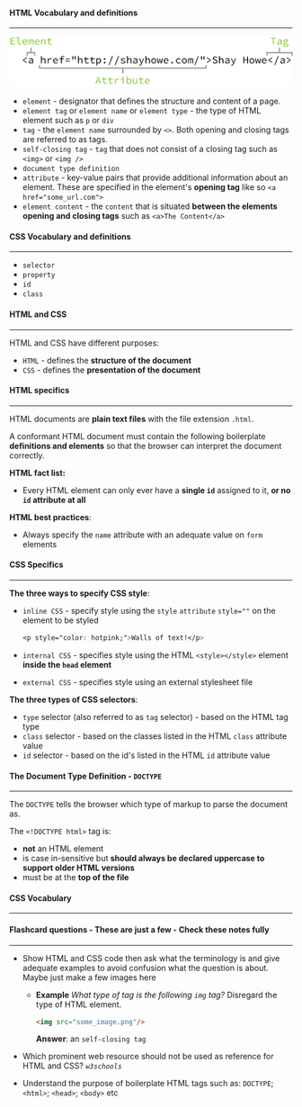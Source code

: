  #### HTML Vocabulary and definitions

---

![](res/html-syntax-outline.png)

- `element`  -  designator that defines the structure and content of a page.
- `element tag`  or `element name`  or `element type`  -  the type of HTML element such as `p` or `div`
- `tag`  -  the `element name` surrounded by `<>`. Both opening and closing tags are referred to as tags.
- `self-closing tag`  -  `tag` that does not consist of a closing tag such as `<img>` or `<img />`
- `document type definition`
- `attribute`  -  key-value pairs that provide additional information about an element.
  These are specified in the element's **opening tag** like so `<a href="some_url.com">`
- `element content`  -  the `content` that is situated **between the elements opening and closing tags** such as `<a>The Content</a>`



#### CSS Vocabulary and definitions

---

- `selector`
- `property`
- `id`
- `class`



#### HTML and CSS

---

HTML and CSS have different purposes:

- `HTML`  -  defines the **structure of the document**
- `CSS`  -  defines the **presentation of the document** 



#### HTML specifics

---

HTML documents are **plain text files** with the file extension `.html`.

A conformant HTML document must contain the following boilerplate **definitions and elements** so that the browser can interpret the document correctly.



**HTML fact list:**

- Every HTML element can only ever have a **single `id`** assigned to it, **or no `id` attribute at all** 



**HTML best practices**:

- Always specify the `name` attribute with an adequate value on `form` elements



#### CSS Specifics

---


**The three ways to specify CSS style**:

- `inline CSS`  -  specify style using the `style` `attribute` `style=""` on the element to be styled

  ```css
  <p style="color: hotpink;">Walls of text!</p>
  ```

- `internal CSS`  -  specifies style using the HTML `<style></style>` element **inside the `head` element**

- `external CSS`  -  specifies style using an external stylesheet file



**The three types of CSS selectors**:

- `type` selector (also referred to as `tag` selector)  -  based on the HTML tag type  
- `class` selector  -  based on the classes listed in the HTML `class` attribute value
- `id` selector  -  based on the id's listed in the HTML `id` attribute value



#### The Document Type Definition - `DOCTYPE`

---

The `DOCTYPE` tells the browser which type of markup to parse the document as.

The `<!DOCTYPE html>` tag is:

- **not** an HTML element
- is case in-sensitive but **should always be declared uppercase to support older HTML versions**
- must be at the **top of the file**



#### CSS Vocabulary

---



#### Flashcard questions - These are just a few - Check these notes fully

---

- Show HTML and CSS code then ask what the terminology is and give adequate examples to avoid confusion what the question is about. Maybe just make a few images here

  - **Example**
    *What type of tag is the following `img` tag?* Disregard the type of HTML element.

    ```html
    <img src="some_image.png"/>
    ```

    **Answer**: an `self-closing tag`

- Which prominent web resource should not be used as reference for HTML and CSS?
  *`w3schools`*

- Understand the purpose of boilerplate HTML tags such as: `DOCTYPE`; `<html>`; `<head>`; `<body>` etc